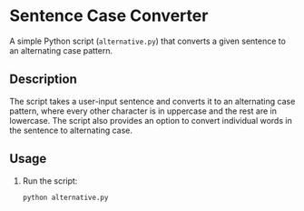 # Sentence Case Converter

A simple Python script (`alternative.py`) that converts a given sentence to an alternating case pattern.

## Description

The script takes a user-input sentence and converts it to an alternating case pattern, where every other character is in uppercase and the rest are in lowercase. The script also provides an option to convert individual words in the sentence to alternating case.

## Usage

1. Run the script:
   ```bash
   python alternative.py
